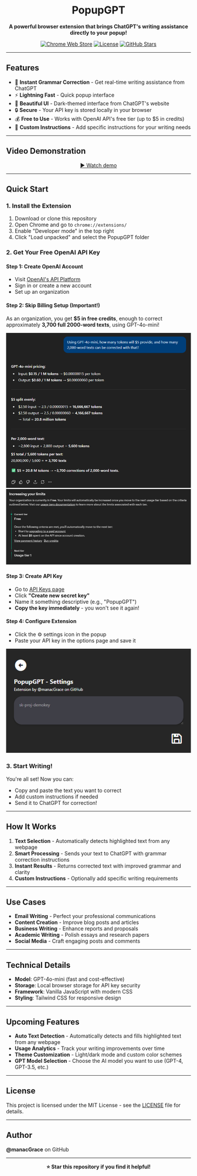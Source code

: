 <div align="center">

# PopupGPT

**A powerful browser extension that brings ChatGPT's writing assistance directly to your popup!**

[![Chrome Web Store](https://img.shields.io/badge/Chromium-Extension-brightgreen?style=for-the-badge&logo=google-chrome)](https://chrome.google.com/webstore)
[![License](https://img.shields.io/badge/License-MIT-blue?style=for-the-badge)](LICENSE)
[![GitHub Stars](https://img.shields.io/github/stars/manacGrace/PopupGPT?style=for-the-badge&logo=github)](https://github.com/manacGrace/PopupGPT)

</div>

---

## Features

- 🎯 **Instant Grammar Correction** - Get real-time writing assistance from ChatGPT
- ⚡ **Lightning Fast** - Quick popup interface
- 🎨 **Beautiful UI** - Dark-themed interface from ChatGPT's website
- 🔒 **Secure** - Your API key is stored locally in your browser
- 💰 **Free to Use** - Works with OpenAI API's  free tier (up to $5 in credits)
- 📝 **Custom Instructions** - Add specific instructions for your writing needs

---

## Video Demonstration

<div align="center">

[▶️ Watch demo](src/assets/PopGPT-Demo.gif)
<!-- ![PopupGPT Demo](src/assets/demo.png) -->

</div>

---

## Quick Start

### 1. Install the Extension

1. Download or clone this repository
2. Open Chrome and go to `chrome://extensions/`
3. Enable "Developer mode" in the top right
4. Click "Load unpacked" and select the PopupGPT folder

### 2. Get Your Free OpenAI API Key

#### Step 1: Create OpenAI Account
- Visit [OpenAI's API Platform](https://platform.openai.com/)
- Sign in or create a new account
- Set up an organization

#### Step 2: Skip Billing Setup (Important!)
As an organization, you get **$5 in free credits**, enough to correct approximately **3,700 full 2000-word texts**, using GPT-4o-mini!

<div align="center">

![Available Tokens](src/assets/gpt4ominiavailabletokens.png)
![OpenAI Billing](src/assets/openaibilling.png)

</div>

#### Step 3: Create API Key
- Go to [API Keys page](https://platform.openai.com/api-keys)
- Click **"Create new secret key"**
- Name it something descriptive (e.g., "PopupGPT")
- **Copy the key immediately** - you won't see it again!

#### Step 4: Configure Extension
- Click the ⚙️ settings icon in the popup
- Paste your API key in the options page and save it

<div align="center">

![API Key Setup](src/assets/key.png)

</div>

### 3. Start Writing!

You're all set! Now you can:
- Copy and paste the text you want to correct
- Add custom instructions if needed
- Send it to ChatGPT for correction!

---

## How It Works

1. **Text Selection** - Automatically detects highlighted text from any webpage
2. **Smart Processing** - Sends your text to ChatGPT with grammar correction instructions
3. **Instant Results** - Returns corrected text with improved grammar and clarity
4. **Custom Instructions** - Optionally add specific writing requirements

---

## Use Cases

- **Email Writing** - Perfect your professional communications
- **Content Creation** - Improve blog posts and articles
- **Business Writing** - Enhance reports and proposals
- **Academic Writing** - Polish essays and research papers
- **Social Media** - Craft engaging posts and comments

---

## Technical Details

- **Model**: GPT-4o-mini (fast and cost-effective)
- **Storage**: Local browser storage for API key security
- **Framework**: Vanilla JavaScript with modern CSS
- **Styling**: Tailwind CSS for responsive design

---

## Upcoming Features

- **Auto Text Detection** - Automatically detects and fills highlighted text from any webpage
- **Usage Analytics** - Track your writing improvements over time
- **Theme Customization** - Light/dark mode and custom color schemes
- **GPT Model Selection** - Choose the AI model you want to use (GPT-4, GPT-3.5, etc.) 

---

## License

This project is licensed under the MIT License - see the [LICENSE](LICENSE) file for details.

---

## Author

**@manacGrace** on GitHub

---

<div align="center">

**⭐ Star this repository if you find it helpful!**

</div>

